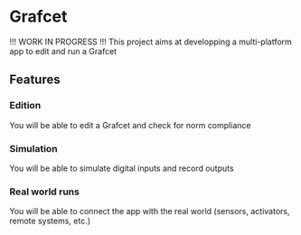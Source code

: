 # Grafcet
!!! WORK IN PROGRESS !!!
This project aims at developping a multi-platform app to edit and run a Grafcet
## Features
### Edition
You will be able to edit a Grafcet and check for norm compliance
### Simulation
You will be able to simulate digital inputs and record outputs
### Real world runs
You will be able to connect the app with the real world (sensors, activators, remote systems, etc.)
